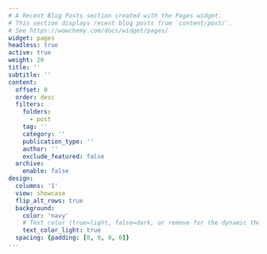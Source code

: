 ```yaml
---
# A Recent Blog Posts section created with the Pages widget.
# This section displays recent blog posts from `content/post/`.
# See https://wowchemy.com/docs/widget/pages/
widget: pages
headless: true
active: true
weight: 20
title: ''
subtitle: ''
content:
  offset: 0
  order: desc
  filters:
    folders:
      - post
    tag: ''
    category: ''
    publication_type: ''
    author: ''
    exclude_featured: false
  archive:
    enable: false
design:
  columns: '1'
  view: showcase
  flip_alt_rows: true
  background: 
    color: 'navy'
    # Text color (true=light, false=dark, or remove for the dynamic theme color). 
    text_color_light: true
  spacing: {padding: [0, 0, 0, 0]}
---
```

